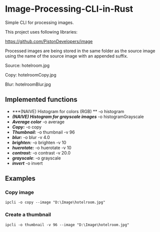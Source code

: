 # Image-Processing-CLI-in-Rust

Simple CLI for processing images.

This project uses following libraries:

https://github.com/PistonDevelopers/image


Processed images are being stored in the same folder as the source image using the name of the source image with an appended suffix.

Source: hotelroom.jpg

Copy: hotelroomCopy.jpg

Blur: hotelroomBlur.jpg


## Implemented functions
* ***(NAIVE) Histogram for colors (RGB) ** -o histogram 
* ***(NAIVE) Histogram for grayscale images*** -o histogramGrayscale 
* ***Average color*** -o average 
* ***Copy:*** -o copy 
* ***Thumbnail:*** -o thumbnail -v 96
* ***blur:*** -o blur -v 4.0 
* ***brighten:*** -o brighten -v 10
* ***huerotate:*** -o huerotate -v 10
* ***contrast:*** -o contrast -v 20.0
* ***grayscale***: -o grayscale 
* ***invert*** -o invert

## Examples 

### Copy image
```
ipcli -o copy --image "D:\Image\hotelroom.jpg"
```

### Create a thumbnail 
```
ipcli -o thumbnail -v 96 --image "D:\Image\hotelroom.jpg"
```
